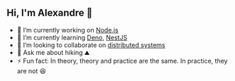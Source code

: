 ## Hi, I'm Alexandre 👋

- 🔭 I’m currently working on [Node.js](https://nodejs.org/)
- 🌱 I’m currently learning [Deno](https://deno.com/), [NestJS](https://nestjs.com/)
- 👯 I’m looking to collaborate on [distributed systems](https://en.wikipedia.org/wiki/Distributed_computing)
- 💬 Ask me about hiking ⛰️
- ⚡ Fun fact: In theory, theory and practice are the same. In practice, they are not 😆

<!--
**alexandremaz/alexandremaz** is a ✨ _special_ ✨ repository because its `README.md` (this file) appears on your GitHub profile.

Here are some ideas to get you started:

- 🔭 I’m currently working on ...
- 🌱 I’m currently learning ...
- 👯 I’m looking to collaborate on ...
- 🤔 I’m looking for help with ...
- 💬 Ask me about ...
- 📫 How to reach me: ...
- 😄 Pronouns: ...
- ⚡ Fun fact: ...
-->
